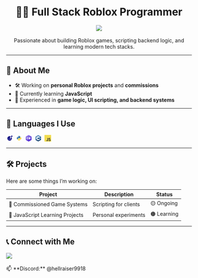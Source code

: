 <!-- Profile Header -->
<h1 align="center">👨‍💻 Full Stack Roblox Programmer</h1>
<p align="center">
  <img src="https://media.giphy.com/media/L8K62iTDkzGX6/giphy.gif" width="200" />
</p>
<p align="center">
  Passionate about building Roblox games, scripting backend logic, and learning modern tech stacks.
</p>

---

## 🚀 About Me

- 🛠 Working on **personal Roblox projects** and **commissions**
- 🧠 Currently learning **JavaScript**
- 🧩 Experienced in **game logic, UI scripting, and backend systems**

---

## 🧠 Languages I Use

<p align="left">
  <img style="height:18px;" src="https://raw.githubusercontent.com/github/explore/main/topics/lua/lua.png">&nbsp;
  <img style="height:18px;" src="https://raw.githubusercontent.com/github/explore/main/topics/python/python.png">&nbsp;
  <img style="height:18px;" src="https://raw.githubusercontent.com/github/explore/main/topics/csharp/csharp.png">&nbsp;
  <img style="height:18px;" src="https://raw.githubusercontent.com/github/explore/main/topics/cpp/cpp.png">&nbsp;
  <img style="height:18px;" src="https://raw.githubusercontent.com/github/explore/main/topics/javascript/javascript.png">
</p>

---

## 🛠 Projects

Here are some things I’m working on:

| Project | Description | Status |
|--------|-------------|--------|
| 🧩 Commissioned Game Systems | Scripting for clients | 🟡 Ongoing |
| 🌱 JavaScript Learning Projects | Personal experiments | 🟠 Learning |

---

## 📞 Connect with Me

<p align="left">
  <a href="https://discord.com/users/1066514347574186034">
    <img src="https://lanyard.cnrad.dev/api/1066514347574186034?hideTimestamp=true&hideSpotify=true&hideActivity=true&hideTag=true" />
  </a>
</p>

<p align="left">
  📫 **Discord:** @hellraiser9918
</p>
